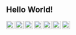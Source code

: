 ## Hello World! </h2>

<a href="https://twitter.com/ritvyk">
  <img align="left" alt="Ritvik's Twitter" width="22px" src="https://cdn.jsdelivr.net/npm/simple-icons@v3/icons/twitter.svg" />
</a>
<a href="https://linkedin.com/in/ritvyk">
  <img align="left" alt="Ritvik's Linkdein" width="22px" src="https://cdn.jsdelivr.net/npm/simple-icons@v3/icons/linkedin.svg" />
</a>
<a href="https://github.com/ritvyk">
  <img align="left" alt="Ritvik's Github" width="22px" src="https://cdn.jsdelivr.net/npm/simple-icons@v3/icons/github.svg" />
</a>
<a href="https://t.me/ritvyk">
  <img align="left" alt="Ritvik's Telegram" width="22px" src="https://cdn.jsdelivr.net/npm/simple-icons@v3/icons/telegram.svg" />
</a>
<a href="https://instagram.com/ritvikguptaa/">
  <img align="left" alt="Ritvik's Instagram" width="22px" src="https://cdn.jsdelivr.net/npm/simple-icons@v3/icons/instagram.svg" />
</a>
<a href="https://www.facebook.com/ritvik.7568/">
  <img align="left" alt="Ritvik's Facebook" width="22px" src="https://cdn.jsdelivr.net/npm/simple-icons@v3/icons/facebook.svg" />
</a>
<a href="https://www.hackerrank.com/ritvyk/">
  <img align="left" alt="Ritvik's Hackerrank" width="22px" src="https://cdn.jsdelivr.net/npm/simple-icons@v3/icons/hackerrank.svg" />
</a>
